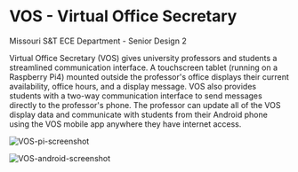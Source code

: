 # VOS - Virtual Office Secretary
Missouri S&T ECE Department - Senior Design 2

Virtual Office Secretary (VOS) gives university professors and students a streamlined communication interface. A touchscreen tablet (running on a Raspberry Pi4) mounted outside the professor's office displays their current availability, office hours, and a display message. VOS also provides students with a two-way communication interface to send messages directly to the professor's phone. The professor can update all of the VOS display data and communicate with students from their Android phone using the VOS mobile app anywhere they have internet access.

![VOS-pi-screenshot](https://user-images.githubusercontent.com/53355129/99126074-0f498f80-25cb-11eb-8744-7ba0551a3d60.png)

![VOS-android-screenshot](https://user-images.githubusercontent.com/53355129/99126087-14a6da00-25cb-11eb-8c3e-af6404e9b75d.png)
